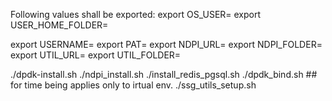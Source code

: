 Following values shall be exported: 
export OS_USER=
export USER_HOME_FOLDER=

export USERNAME=
export PAT=
export NDPI_URL=
export NDPI_FOLDER=
export UTIL_URL=
export UTIL_FOLDER=


./dpdk-install.sh
./ndpi_install.sh
./install_redis_pgsql.sh
./dpdk_bind.sh  ## for time being applies only to irtual env.
./ssg_utils_setup.sh
